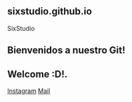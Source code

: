 ## sixstudio.github.io
SixStudio


## Bienvenidos a nuestro Git!
## Welcome :D!.

[Instagram](https://www.instagram.com/holasixstudio/)
[Mail](holasixstudio@gmail.com)